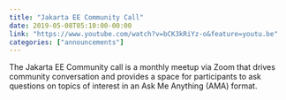 ```yaml
---
title: "Jakarta EE Community Call"
date: 2019-05-08T05:10:00-00:00
link: "https://www.youtube.com/watch?v=bCK3kRiYz-o&feature=youtu.be"
categories: ["announcements"]
---
```


The Jakarta EE Community call is a monthly meetup via Zoom that drives community conversation and provides a space for participants to ask questions on topics of interest in an Ask Me Anything (AMA) format.